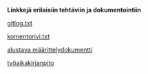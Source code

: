 **Linkkejä erilaisiin tehtäviin ja dokumentointiin**

[gitlog.txt](https://github.com/esssi/otm-harjoitustyo/blob/master/laskarit/viikko1/gitlog.txt)

[komentorivi.txt](https://github.com/esssi/otm-harjoitustyo/blob/master/laskarit/viikko1/komentorivi.txt)

[alustava määrittelydokumentti](https://github.com/esssi/otm-harjoitustyo/blob/master/dokumentointi/maarittelydokumentti.md)

[työaikakirjanpito](https://github.com/esssi/otm-harjoitustyo/blob/master/dokumentointi/tyoaikakirjanpito.md)


